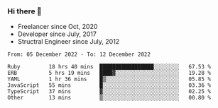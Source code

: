 ### Hi there 👋

- Freelancer since Oct, 2020
- Developer since July, 2017
- Structral Engineer since July, 2012

<!--START_SECTION:waka-->

```text
From: 05 December 2022 - To: 12 December 2022

Ruby         18 hrs 40 mins  █████████████████░░░░░░░░   67.53 %
ERB          5 hrs 19 mins   ████▓░░░░░░░░░░░░░░░░░░░░   19.28 %
YAML         1 hr 36 mins    █▒░░░░░░░░░░░░░░░░░░░░░░░   05.85 %
JavaScript   55 mins         █░░░░░░░░░░░░░░░░░░░░░░░░   03.36 %
TypeScript   37 mins         ▓░░░░░░░░░░░░░░░░░░░░░░░░   02.25 %
Other        13 mins         ▒░░░░░░░░░░░░░░░░░░░░░░░░   00.80 %
```

<!--END_SECTION:waka-->
